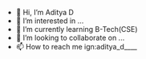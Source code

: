 - 👋 Hi, I’m Aditya D
- 👀 I’m interested in ...
- 🌱 I’m currently learning B-Tech(CSE)
- 💞️ I’m looking to collaborate on ...
- 📫 How to reach me ign:aditya_d____

<!---
adityadhanshetti/adityadhanshetti is a ✨ special ✨ repository because its `README.md` (this file) appears on your GitHub profile.
You can click the Preview link to take a look at your changes.
--->
